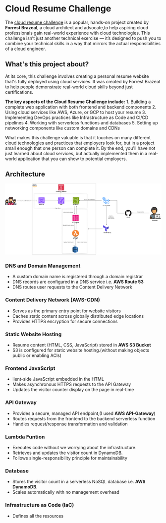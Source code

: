 # Cloud Resume Challenge

The <a href = 'https://cloudresumechallenge.dev/docs/the-challenge/aws/'>cloud resume challenge</a> is a popular, hands-on project created by **Forrest Brazeal**, a cloud architect and advocate,to help aspiring cloud professionals gain real-world experience with cloud technologies. This challenge isn’t just another technical exercise — it’s designed to push you to combine your technical skills in a way that mirrors the actual responsibilities of a cloud engineer.


## What's this project about?

At its core, this challenge involves creating a personal resume website that's fully deployed using cloud services. It was created by Forrest Brazeal to help people demonstrate real-world cloud skills beyond just certifications.

**The key aspects of the Cloud Resume Challenge include:**
    1. Building a complete web application with both frontend and backend components
    2. Using cloud services like AWS, Azure, or GCP to host your resume
    3. Implementing DevOps practices like Infrastructure as Code and CI/CD pipelines
    4. Working with serverless functions and databases
    5. Setting up networking components like custom domains and CDNs
<br>

What makes this challenge valuable is that it touches on many different cloud technologies and practices that employers look for, but in a project small enough that one person can complete it. By the end, you'll have not just learned about cloud services, but actually implemented them in a real-world application that you can show to potential employers.

## Architecture
![CRC-Architecture diagram](./images/CRC-archdiagram.png)

### DNS and Domain Management
* A custom domain name is registered through a domain registrar
* DNS records are configured in a DNS service i.e. **AWS Route 53**
* DNS routes user requests to the Content Delivery Network

### Content Delivery Network (AWS-CDN)
* Serves as the primary entry point for website visitors
* Caches static content across globally distributed edge locations
* Provides HTTPS encryption for secure connections

### Static Website Hosting
* Resume content (HTML, CSS, JavaScript) stored in **AWS S3 Bucket**
* S3 is configured for static website hosting.(without making objects public or enabling ACls)

### Frontend JavaScript
* lient-side JavaScript embedded in the HTML
* Makes asynchronous HTTPS requests to the API Gateway
* Updates the visitor counter display on the page in real-time

### API Gateway
* Provides a secure, managed API endpoint,(I used **AWS API-Gateway**)
* Routes requests from the frontend to the backend serverless function
* Handles request/response transformation and validation

### Lambda Funtion
* Executes code without we worrying about the infrastructure.
* Retrieves and updates the visitor count in DynamoDB.
* Follows single-responsibility principle for maintainability
  
### Database
* Stores the visitor count in a serverless NoSQL database i.e. **AWS DynamoDB**.
* Scales automatically with no management overhead
  
### Infrastructure as Code (IaC)
* Defines all the resources 